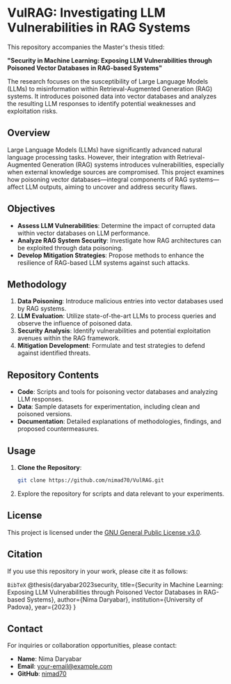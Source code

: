 # VulRAG: Investigating LLM Vulnerabilities in RAG Systems

This repository accompanies the Master's thesis titled:

**"Security in Machine Learning: Exposing LLM Vulnerabilities through Poisoned Vector Databases in RAG-based Systems"**

The research focuses on the susceptibility of Large Language Models (LLMs) to misinformation within Retrieval-Augmented Generation (RAG) systems. It introduces poisoned data into vector databases and analyzes the resulting LLM responses to identify potential weaknesses and exploitation risks.

## Overview

Large Language Models (LLMs) have significantly advanced natural language processing tasks. However, their integration with Retrieval-Augmented Generation (RAG) systems introduces vulnerabilities, especially when external knowledge sources are compromised. This project examines how poisoning vector databases—integral components of RAG systems—affect LLM outputs, aiming to uncover and address security flaws.

## Objectives

- **Assess LLM Vulnerabilities**: Determine the impact of corrupted data within vector databases on LLM performance.
- **Analyze RAG System Security**: Investigate how RAG architectures can be exploited through data poisoning.
- **Develop Mitigation Strategies**: Propose methods to enhance the resilience of RAG-based LLM systems against such attacks.

## Methodology

1. **Data Poisoning**: Introduce malicious entries into vector databases used by RAG systems.
2. **LLM Evaluation**: Utilize state-of-the-art LLMs to process queries and observe the influence of poisoned data.
3. **Security Analysis**: Identify vulnerabilities and potential exploitation avenues within the RAG framework.
4. **Mitigation Development**: Formulate and test strategies to defend against identified threats.

## Repository Contents

- **Code**: Scripts and tools for poisoning vector databases and analyzing LLM responses.
- **Data**: Sample datasets for experimentation, including clean and poisoned versions.
- **Documentation**: Detailed explanations of methodologies, findings, and proposed countermeasures.

## Usage

1. **Clone the Repository**:
   ```bash
   git clone https://github.com/nimad70/VulRAG.git

2. Explore the repository for scripts and data relevant to your experiments.

## License

This project is licensed under the [GNU General Public License v3.0](https://github.com/nimad70/VulRAG/blob/main/LICENSE).

## Citation

If you use this repository in your work, please cite it as follows:

```BibTeX```
@thesis{daryabar2023security,
  title={Security in Machine Learning: Exposing LLM Vulnerabilities through Poisoned Vector Databases in RAG-based Systems},
  author={Nima Daryabar},
  institution={University of Padova},
  year={2023}
}


## Contact

For inquiries or collaboration opportunities, please contact:

- **Name**: Nima Daryabar
- **Email**: [your-email@example.com](mailto:nima.daryabar@studenti.unipd.it)
- **GitHub**: [nimad70](https://github.com/nimad70)
